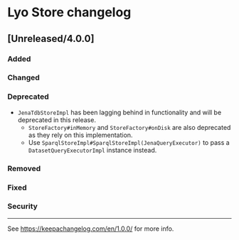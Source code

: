 # Lyo Store changelog

## [Unreleased/4.0.0]

### Added
### Changed
### Deprecated

- `JenaTdbStoreImpl` has been lagging behind in functionality and will be deprecated in this release.
  - `StoreFactory#inMemory` and `StoreFactory#onDisk` are also deprecated as they rely on this implementation.
  - Use `SparqlStoreImpl#SparqlStoreImpl(JenaQueryExecutor)` to pass a `DatasetQueryExecutorImpl` instance instead.



### Removed
### Fixed
### Security

---

See https://keepachangelog.com/en/1.0.0/ for more info.